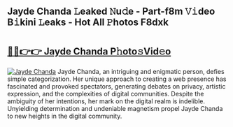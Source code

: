 ## Jayde Chanda 𝙻eaked 𝙽u𝚍e - Part-f8m 𝚅𝚒deo B𝚒kini 𝙻eaks - Hot All 𝙿hotos F8dxk

# <h2><a href="http://ld0vhjj.urlbe.top/?page=Jayde+Chanda">🔗🔗👉👉 Jayde Chanda P𝚑oto𝚜Vid𝚎o</a></h2>

[![Jayde Chanda](https://i.imgur.com/eBuTRDB.gif)](http://ld0vhjj.urlbe.top/?page=Jayde+Chanda)
Jayde Chanda, an intriguing and enigmatic person, defies simple categorization. Her unique approach to creating a web presence has fascinated and provoked spectators, generating debates on privacy, artistic expression, and the complexities of digital communities. Despite the ambiguity of her intentions, her mark on the digital realm is indelible. Unyielding determination and undeniable magnetism propel Jayde Chanda to new heights in the digital community.
